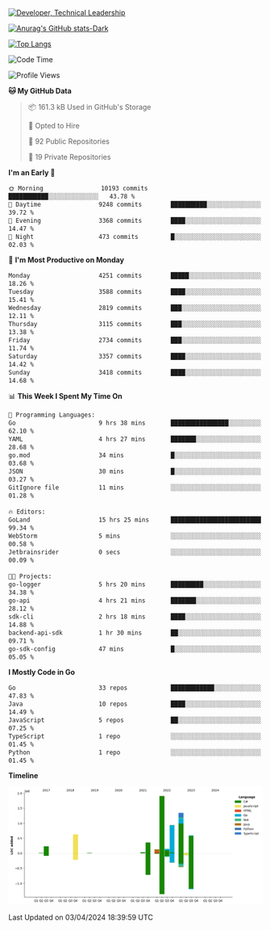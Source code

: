 <div>
  <a href="https://www.linkedin.com/in/arielpineiro/" target="_blank" rel="nofollow noopener noreferrer">
    <img src="https://img.shields.io/badge/-LinkedIn-%230077B5?style=for-the-badge&logo=linkedin&logoColor=white" alt="Developer, Technical Leadership" title="Ariel Piñeiro">
  </a>
</div>

[![Anurag's GitHub stats-Dark](https://github-readme-stats.vercel.app/api?username=arielsrv&show_icons=true&theme=dark#gh-dark-mode-only)](https://github.com/anuraghazra/github-readme-stats#gh-dark-mode-only)

[![Top Langs](https://github-readme-stats.vercel.app/api/top-langs/?username=arielsrv&layout=compact&langs_count=10&theme=dark#gh-dark-mode-only)](https://github.com/anuraghazra/github-readme-stats&theme=dark#gh-dark-mode-only)

<!--START_SECTION:waka-->
![Code Time](http://img.shields.io/badge/Code%20Time-735%20hrs%2047%20mins-blue)

![Profile Views](http://img.shields.io/badge/Profile%20Views-0-blue)

**🐱 My GitHub Data** 

> 📦 161.3 kB Used in GitHub's Storage 
 > 
> 💼 Opted to Hire
 > 
> 📜 92 Public Repositories 
 > 
> 🔑 19 Private Repositories 
 > 
**I'm an Early 🐤** 

```text
🌞 Morning                10193 commits       ███████████░░░░░░░░░░░░░░   43.78 % 
🌆 Daytime                9248 commits        ██████████░░░░░░░░░░░░░░░   39.72 % 
🌃 Evening                3368 commits        ████░░░░░░░░░░░░░░░░░░░░░   14.47 % 
🌙 Night                  473 commits         █░░░░░░░░░░░░░░░░░░░░░░░░   02.03 % 
```
📅 **I'm Most Productive on Monday** 

```text
Monday                   4251 commits        █████░░░░░░░░░░░░░░░░░░░░   18.26 % 
Tuesday                  3588 commits        ████░░░░░░░░░░░░░░░░░░░░░   15.41 % 
Wednesday                2819 commits        ███░░░░░░░░░░░░░░░░░░░░░░   12.11 % 
Thursday                 3115 commits        ███░░░░░░░░░░░░░░░░░░░░░░   13.38 % 
Friday                   2734 commits        ███░░░░░░░░░░░░░░░░░░░░░░   11.74 % 
Saturday                 3357 commits        ████░░░░░░░░░░░░░░░░░░░░░   14.42 % 
Sunday                   3418 commits        ████░░░░░░░░░░░░░░░░░░░░░   14.68 % 
```


📊 **This Week I Spent My Time On** 

```text
💬 Programming Languages: 
Go                       9 hrs 38 mins       ████████████████░░░░░░░░░   62.10 % 
YAML                     4 hrs 27 mins       ███████░░░░░░░░░░░░░░░░░░   28.68 % 
go.mod                   34 mins             █░░░░░░░░░░░░░░░░░░░░░░░░   03.68 % 
JSON                     30 mins             █░░░░░░░░░░░░░░░░░░░░░░░░   03.27 % 
GitIgnore file           11 mins             ░░░░░░░░░░░░░░░░░░░░░░░░░   01.28 % 

🔥 Editors: 
GoLand                   15 hrs 25 mins      █████████████████████████   99.34 % 
WebStorm                 5 mins              ░░░░░░░░░░░░░░░░░░░░░░░░░   00.58 % 
Jetbrainsrider           0 secs              ░░░░░░░░░░░░░░░░░░░░░░░░░   00.09 % 

🐱‍💻 Projects: 
go-logger                5 hrs 20 mins       █████████░░░░░░░░░░░░░░░░   34.38 % 
go-api                   4 hrs 21 mins       ███████░░░░░░░░░░░░░░░░░░   28.12 % 
sdk-cli                  2 hrs 18 mins       ████░░░░░░░░░░░░░░░░░░░░░   14.88 % 
backend-api-sdk          1 hr 30 mins        ██░░░░░░░░░░░░░░░░░░░░░░░   09.71 % 
go-sdk-config            47 mins             █░░░░░░░░░░░░░░░░░░░░░░░░   05.05 % 
```

**I Mostly Code in Go** 

```text
Go                       33 repos            ████████████░░░░░░░░░░░░░   47.83 % 
Java                     10 repos            ████░░░░░░░░░░░░░░░░░░░░░   14.49 % 
JavaScript               5 repos             ██░░░░░░░░░░░░░░░░░░░░░░░   07.25 % 
TypeScript               1 repo              ░░░░░░░░░░░░░░░░░░░░░░░░░   01.45 % 
Python                   1 repo              ░░░░░░░░░░░░░░░░░░░░░░░░░   01.45 % 
```



**Timeline**

![Lines of Code chart](https://raw.githubusercontent.com/arielsrv/arielsrv/main/assets/bar_graph.png)


 Last Updated on 03/04/2024 18:39:59 UTC
<!--END_SECTION:waka-->
